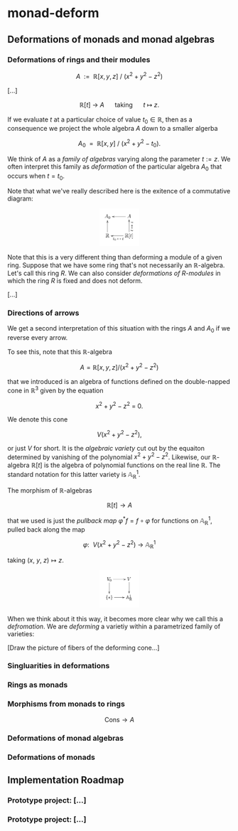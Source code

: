# monad-deform

## Deformations of monads and monad algebras

### Deformations of rings and their modules

$$A\ \ :=\ \ \mathbb{R}[x, y, z]\ \big/\ (x^2+y^2-z^2)$$

[...]

$$\mathbb{R}[t]\ \longrightarrow\ A\ \ \ \ \ \ \text{taking}\ \ \ \ \ \ t\ \mapsto\ z.$$

If we evaluate $t$ at a particular choice of value $t_0\in\mathbb{R}$, then as a consequence we project the whole algebra $A$ down to a smaller algerba

$$A_0\ \ =\ \ \mathbb{R}[x, y]\ \big/\ (x^2+y^2-t_0).$$

We think of $A$ as a *family of algebras* varying along the parameter $t:=z$. We often interpret this family as *deformation* of the particular algebra $A_0$ that occurs when $t=t_0$.

Note that what we've really described here is the exitence of a commutative diagram:

<div align="center">
  <img src="./images/alg_def.jpg" alt="ring_deformation" width="18%">
</div>

Note that this is a very different thing than deforming a module of a given ring. Suppose that we have some ring that's not necessarily an $\mathbb{R}$-algebra. Let's call this ring $R$. We can also consider *deformations of* $R$-*modules* in which the ring $R$ is fixed and does not deform.

[...]

### Directions of arrows
We get a second interpretation of this situation with the rings $A$ and $A_0$ if we reverse every arrow.

To see this, note that this $\mathbb{R}$-algebra

$$A=\mathbb{R}[x,y,z]\big/(x^2+y^2-z^2)$$

that we introduced is an algebra of functions defined on the double-napped cone in $\mathbb{R}^3$ given by the equation

$$x^2+y^2-z^2\ =\ 0.$$

We denote this cone

$$V(x^2+y^2-z^2),$$

or just $V$ for short. It is the *algebraic variety* cut out by the equaiton determined by vanishing of the polynomial $x^2+y^2-z^2$. Likewise, our $\mathbb{R}$-algebra $\mathbb{R}[t]$ is the algebra of polynomial functions on the real line $\mathbb{R}$. The standard notation for this latter variety is $\mathbb{A}^{1}_{\mathbb{R}}$.

The morphism of $\mathbb{R}$-algebras

$$\mathbb{R}[t]\longrightarrow A$$

that we used is just the *pullback map* $\varphi^\ast f=f\circ\varphi$ for functions on $\mathbb{A}^{1}_{\mathbb{R}}$, pulled back along the map 

$$\varphi:\ \ V(x^2+y^2-z^2)\ \longrightarrow\ \mathbb{A}^1_{\mathbb{R}}$$

taking $(x,\ y,\ z)\mapsto z$.

<div align="center">
  <img src="./images/alg_def_scheme.jpg" alt="ring_deformation" width="18%">
</div>

When we think about it this way, it becomes more clear why we call this a *defromation*. We are *deforming* a varietiy within a parametrized family of varieties:

[Draw the picture of fibers of the deforming cone...]

### Singluarities in deformations

### Rings as monads

### Morphisms from monads to rings

$$\text{Cons}\longrightarrow A$$

### Deformations of monad algebras

### Deformations of monads

## Implementation Roadmap

### Prototype project: [...]

### Prototype project: [...]